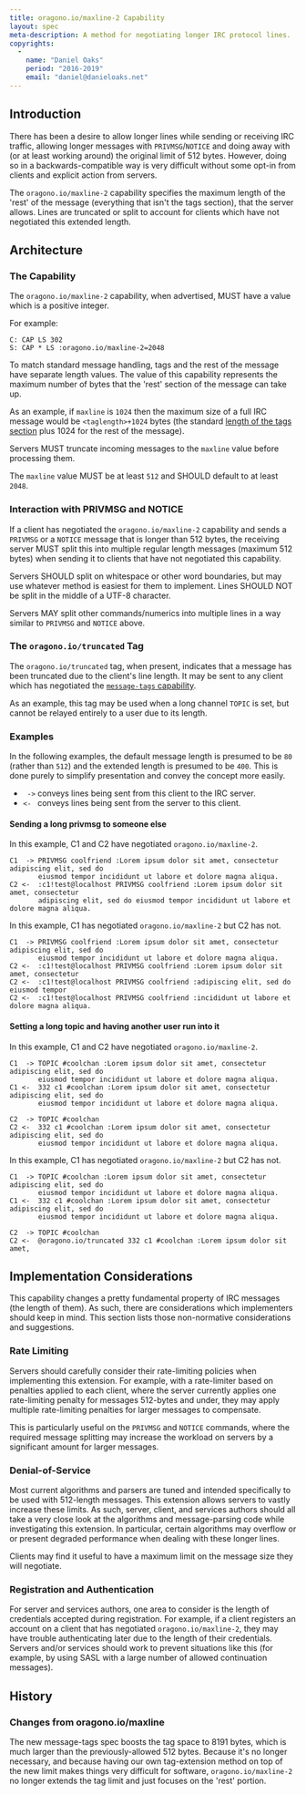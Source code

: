 ```yaml
---
title: oragono.io/maxline-2 Capability
layout: spec
meta-description: A method for negotiating longer IRC protocol lines.
copyrights:
  -
    name: "Daniel Oaks"
    period: "2016-2019"
    email: "daniel@danieloaks.net"
---
```

## Introduction
There has been a desire to allow longer lines while sending or receiving IRC traffic, allowing longer messages with `PRIVMSG`/`NOTICE` and doing away with (or at least working around) the original limit of 512 bytes. However, doing so in a backwards-compatible way is very difficult without some opt-in from clients and explicit action from servers.

The `oragono.io/maxline-2` capability specifies the maximum length of the 'rest' of the message (everything that isn't the tags section), that the server allows. Lines are truncated or split to account for clients which have not negotiated this extended length.


## Architecture

### The Capability
The `oragono.io/maxline-2` capability, when advertised, MUST have a value which is a positive integer.

For example:

    C: CAP LS 302
    S: CAP * LS :oragono.io/maxline-2=2048

To match standard message handling, tags and the rest of the message have separate length values. The value of this capability represents the maximum number of bytes that the 'rest' section of the message can take up.

As an example, if `maxline` is `1024` then the maximum size of a full IRC message would be `<taglength>+1024` bytes (the standard [length of the tags section](https://ircv3.net/specs/extensions/message-tags.html#size-limit) plus 1024 for the rest of the message).

Servers MUST truncate incoming messages to the `maxline` value before processing them.

The `maxline` value MUST be at least `512` and SHOULD default to at least `2048`.

### Interaction with PRIVMSG and NOTICE
If a client has negotiated the `oragono.io/maxline-2` capability and sends a `PRIVMSG` or a `NOTICE` message that is longer than 512 bytes, the receiving server MUST split this into multiple regular length messages (maximum 512 bytes) when sending it to clients that have not negotiated this capability.

Servers SHOULD split on whitespace or other word boundaries, but may use whatever method is easiest for them to implement. Lines SHOULD NOT be split in the middle of a UTF-8 character.

Servers MAY split other commands/numerics into multiple lines in a way similar to `PRIVMSG` and `NOTICE` above.

### The `oragono.io/truncated` Tag
The `oragono.io/truncated` tag, when present, indicates that a message has been truncated due to the client's line length. It may be sent to any client which has negotiated the [`message-tags` capability](https://ircv3.net/specs/extensions/message-tags.html#message-tags-capability).

As an example, this tag may be used when a long channel `TOPIC` is set, but cannot be relayed entirely to a user due to its length.

### Examples
In the following examples, the default message length is presumed to be `80` (rather than `512`) and the extended length is presumed to be `400`. This is done purely to simplify presentation and convey the concept more easily.

* ` ->` conveys lines being sent from this client to the IRC server.
* `<- ` conveys lines being sent from the server to this client.

#### Sending a long privmsg to someone else
In this example, C1 and C2 have negotiated `oragono.io/maxline-2`.

    C1  -> PRIVMSG coolfriend :Lorem ipsum dolor sit amet, consectetur adipiscing elit, sed do
           eiusmod tempor incididunt ut labore et dolore magna aliqua.
    C2 <-  :c1!test@localhost PRIVMSG coolfriend :Lorem ipsum dolor sit amet, consectetur
           adipiscing elit, sed do eiusmod tempor incididunt ut labore et dolore magna aliqua.

In this example, C1 has negotiated `oragono.io/maxline-2` but C2 has not.

    C1  -> PRIVMSG coolfriend :Lorem ipsum dolor sit amet, consectetur adipiscing elit, sed do
           eiusmod tempor incididunt ut labore et dolore magna aliqua.
    C2 <-  :c1!test@localhost PRIVMSG coolfriend :Lorem ipsum dolor sit amet, consectetur
    C2 <-  :c1!test@localhost PRIVMSG coolfriend :adipiscing elit, sed do eiusmod tempor
    C2 <-  :c1!test@localhost PRIVMSG coolfriend :incididunt ut labore et dolore magna aliqua.

#### Setting a long topic and having another user run into it
In this example, C1 and C2 have negotiated `oragono.io/maxline-2`.

    C1  -> TOPIC #coolchan :Lorem ipsum dolor sit amet, consectetur adipiscing elit, sed do
           eiusmod tempor incididunt ut labore et dolore magna aliqua.
    C1 <-  332 c1 #coolchan :Lorem ipsum dolor sit amet, consectetur adipiscing elit, sed do
           eiusmod tempor incididunt ut labore et dolore magna aliqua.

    C2  -> TOPIC #coolchan
    C2 <-  332 c1 #coolchan :Lorem ipsum dolor sit amet, consectetur adipiscing elit, sed do
           eiusmod tempor incididunt ut labore et dolore magna aliqua.

In this example, C1 has negotiated `oragono.io/maxline-2` but C2 has not.

    C1  -> TOPIC #coolchan :Lorem ipsum dolor sit amet, consectetur adipiscing elit, sed do
           eiusmod tempor incididunt ut labore et dolore magna aliqua.
    C1 <-  332 c1 #coolchan :Lorem ipsum dolor sit amet, consectetur adipiscing elit, sed do
           eiusmod tempor incididunt ut labore et dolore magna aliqua.

    C2  -> TOPIC #coolchan
    C2 <-  @oragono.io/truncated 332 c1 #coolchan :Lorem ipsum dolor sit amet,


## Implementation Considerations
This capability changes a pretty fundamental property of IRC messages (the length of them). As such, there are considerations which implementers should keep in mind. This section lists those non-normative considerations and suggestions.

### Rate Limiting
Servers should carefully consider their rate-limiting policies when implementing this extension. For example, with a rate-limiter based on penalties applied to each client, where the server currently applies one rate-limiting penalty for messages 512-bytes and under, they may apply multiple rate-limiting penalties for larger messages to compensate.

This is particularly useful on the `PRIVMSG` and `NOTICE` commands, where the required message splitting may increase the workload on servers by a significant amount for larger messages.

### Denial-of-Service
Most current algorithms and parsers are tuned and intended specifically to be used with 512-length messages. This extension allows servers to vastly increase these limits. As such, server, client, and services authors should all take a very close look at the algorithms and message-parsing code while investigating this extension. In particular, certain algorithms may overflow or or present degraded performance when dealing with these longer lines.

Clients may find it useful to have a maximum limit on the message size they will negotiate.

### Registration and Authentication
For server and services authors, one area to consider is the length of credentials accepted during registration. For example, if a client registers an account on a client that has negotiated `oragono.io/maxline-2`, they may have trouble authenticating later due to the length of their credentials. Servers and/or services should work to prevent situations like this (for example, by using SASL with a large number of allowed continuation messages).


## History

### Changes from oragono.io/maxline
The new message-tags spec boosts the tag space to 8191 bytes, which is much larger than the previously-allowed 512 bytes. Because it's no longer necessary, and because having our own tag-extension method on top of the new limit makes things very difficult for software, `oragono.io/maxline-2` no longer extends the tag limit and just focuses on the 'rest' portion.
